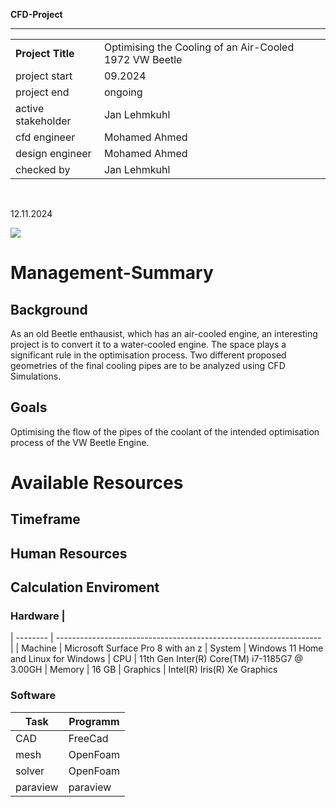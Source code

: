 

**CFD-Project**
************************************************  
|                   |                                  |
| ----------------- | -------------------------------- |
| **Project Title** | Optimising the Cooling of an Air-Cooled 1972 VW Beetle
| project start     | 09.2024
| project end       | ongoing
| active stakeholder| Jan Lehmkuhl
| cfd engineer      | Mohamed Ahmed
| design engineer   | Mohamed Ahmed
| checked by        | Jan Lehmkuhl
<br>  

12.11.2024

<!-- example picture for quick project identification -->
![](doc/images/XXX.png) 



Management-Summary
===============================================================================

Background
---------------------------------------------------------------------
As an old Beetle enthausist, which has an air-cooled engine, an interesting project is to convert it to a water-cooled engine.
The space plays a significant rule in the optimisation process. Two different proposed geometries of the final cooling pipes are to be analyzed using CFD Simulations.


Goals
---------------------------------------------------------------------
Optimising the flow of the pipes of the coolant of the intended optimisation process of the VW Beetle Engine.


Available Resources
===============================================================================

Timeframe
---------------------------------------------------------------------
<!-- 
* deadlines
* dependent projects
* necessary completed projects
 -->


Human Resources
---------------------------------------------------------------------
<!-- 
* full time project? 
* estimated hours per week
 -->


Calculation Enviroment
---------------------------------------------------------------------

### Hardware                                                                                     |
| -------- | ------------------------------------------------------------------ |
| Machine  | Microsoft Surface Pro 8 with an z 
| System   | Windows 11 Home and Linux for Windows
| CPU      | 11th Gen Inter(R) Core(TM) i7-1185G7 @ 3.00GH 
| Memory   | 16 GB
| Graphics | Intel(R) Iris(R) Xe Graphics

### Software
| Task              | Programm                                          |
| ----------------- | ------------------------------------------------- |
| CAD               | FreeCad
| mesh              | OpenFoam
| solver            | OpenFoam
| paraview          | paraview


